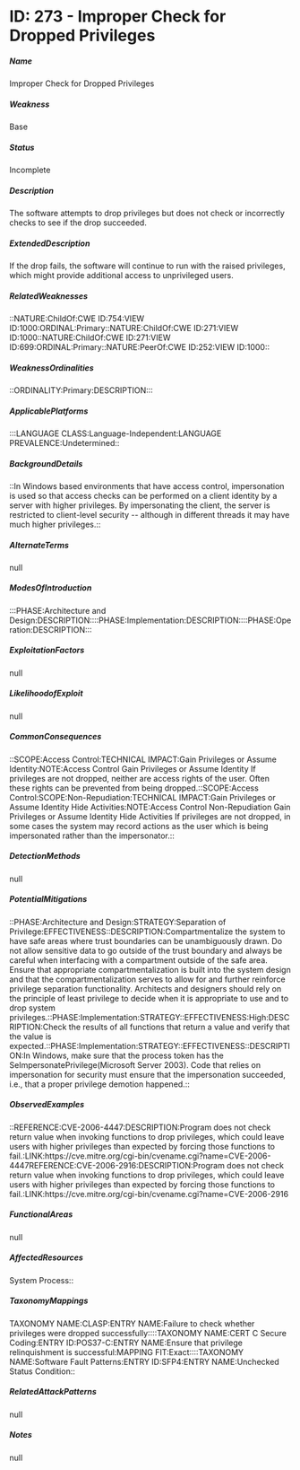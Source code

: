 # ID: 273 - Improper Check for Dropped Privileges
<h5>Name</h5>Improper Check for Dropped Privileges
<h5>Weakness</h5>Base
<h5>Status</h5>Incomplete
<h5>Description</h5>The software attempts to drop privileges but does not check or incorrectly checks to see if the drop succeeded.
<h5>ExtendedDescription</h5>If the drop fails, the software will continue to run with the raised privileges, which might provide additional access to unprivileged users.
<h5>RelatedWeaknesses</h5>::NATURE:ChildOf:CWE ID:754:VIEW ID:1000:ORDINAL:Primary::NATURE:ChildOf:CWE ID:271:VIEW ID:1000::NATURE:ChildOf:CWE ID:271:VIEW ID:699:ORDINAL:Primary::NATURE:PeerOf:CWE ID:252:VIEW ID:1000::
<h5>WeaknessOrdinalities</h5>::ORDINALITY:Primary:DESCRIPTION:::
<h5>ApplicablePlatforms</h5>:::LANGUAGE CLASS:Language-Independent:LANGUAGE PREVALENCE:Undetermined::
<h5>BackgroundDetails</h5>::In Windows based environments that have access control, impersonation is used so that access checks can be performed on a client identity by a server with higher privileges. By impersonating the client, the server is restricted to client-level security -- although in different threads it may have much higher privileges.::
<h5>AlternateTerms</h5>null
<h5>ModesOfIntroduction</h5>:::PHASE:Architecture and Design:DESCRIPTION::::PHASE:Implementation:DESCRIPTION::::PHASE:Operation:DESCRIPTION:::
<h5>ExploitationFactors</h5>null
<h5>LikelihoodofExploit</h5>null
<h5>CommonConsequences</h5>::SCOPE:Access Control:TECHNICAL IMPACT:Gain Privileges or Assume Identity:NOTE:Access Control Gain Privileges or Assume Identity If privileges are not dropped, neither are access rights of the user. Often these rights can be prevented from being dropped.::SCOPE:Access Control:SCOPE:Non-Repudiation:TECHNICAL IMPACT:Gain Privileges or Assume Identity Hide Activities:NOTE:Access Control Non-Repudiation Gain Privileges or Assume Identity Hide Activities If privileges are not dropped, in some cases the system may record actions as the user which is being impersonated rather than the impersonator.::
<h5>DetectionMethods</h5>null
<h5>PotentialMitigations</h5>::PHASE:Architecture and Design:STRATEGY:Separation of Privilege:EFFECTIVENESS::DESCRIPTION:Compartmentalize the system to have safe areas where trust boundaries can be unambiguously drawn. Do not allow sensitive data to go outside of the trust boundary and always be careful when interfacing with a compartment outside of the safe area. Ensure that appropriate compartmentalization is built into the system design and that the compartmentalization serves to allow for and further reinforce privilege separation functionality. Architects and designers should rely on the principle of least privilege to decide when it is appropriate to use and to drop system privileges.::PHASE:Implementation:STRATEGY::EFFECTIVENESS:High:DESCRIPTION:Check the results of all functions that return a value and verify that the value is expected.::PHASE:Implementation:STRATEGY::EFFECTIVENESS::DESCRIPTION:In Windows, make sure that the process token has the SeImpersonatePrivilege(Microsoft Server 2003). Code that relies on impersonation for security must ensure that the impersonation succeeded, i.e., that a proper privilege demotion happened.::
<h5>ObservedExamples</h5>::REFERENCE:CVE-2006-4447:DESCRIPTION:Program does not check return value when invoking functions to drop privileges, which could leave users with higher privileges than expected by forcing those functions to fail.:LINK:https://cve.mitre.org/cgi-bin/cvename.cgi?name=CVE-2006-4447REFERENCE:CVE-2006-2916:DESCRIPTION:Program does not check return value when invoking functions to drop privileges, which could leave users with higher privileges than expected by forcing those functions to fail.:LINK:https://cve.mitre.org/cgi-bin/cvename.cgi?name=CVE-2006-2916
<h5>FunctionalAreas</h5>null
<h5>AffectedResources</h5>System Process::
<h5>TaxonomyMappings</h5>TAXONOMY NAME:CLASP:ENTRY NAME:Failure to check whether privileges were dropped successfully::::TAXONOMY NAME:CERT C Secure Coding:ENTRY ID:POS37-C:ENTRY NAME:Ensure that privilege relinquishment is successful:MAPPING FIT:Exact::::TAXONOMY NAME:Software Fault Patterns:ENTRY ID:SFP4:ENTRY NAME:Unchecked Status Condition::
<h5>RelatedAttackPatterns</h5>null
<h5>Notes</h5>null

